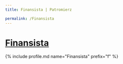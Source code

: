 ```yaml
---
title: Finansista | Patromierz

permalink: /Finansista
---
```


# [Finansista](https://patronite.pl/Finansista)

{% include profile.md name="Finansista" prefix="f" %}
